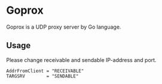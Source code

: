 Goprox
======

Goprox is a UDP proxy server by Go language.

Usage
-----

Please change receivable and sendable IP-address and port.

    AddrFromClient = "RECEIVABLE"
    TARGSRV        = "SENDABLE"

